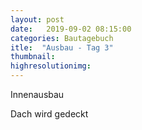 ```yaml
---
layout: post
date:   2019-09-02 08:15:00
categories: Bautagebuch
itle:  "Ausbau - Tag 3"
thumbnail: 
highresolutionimg: 
---
```


<div class="entry-content">

Innenausbau 

Dach wird gedeckt

</div><!-- .entry-content -->

